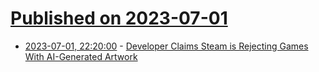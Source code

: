 # [Published on 2023-07-01](index.md)

* [2023-07-01, 22:20:00](https://soylentnews.org/article.pl?sid=23/06/30/0614243&from=rss) - [Developer Claims Steam is Rejecting Games With AI-Generated Artwork](https://soylentnews.org/article.pl?sid=23/06/30/0614243&from=rss)
